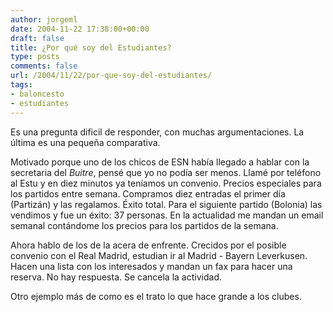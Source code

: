 ```yaml
---
author: jorgeml
date: 2004-11-22 17:38:00+00:00
draft: false
title: ¿Por qué soy del Estudiantes?
type: posts
comments: false
url: /2004/11/22/por-que-soy-del-estudiantes/
tags:
- baloncesto
- estudiantes
---
```


Es una pregunta dificil de responder, con muchas argumentaciones. La última es una pequeña comparativa.

Motivado porque uno de los chicos de ESN había llegado a hablar con la secretaria del _Buitre_, pensé que yo no podía ser menos. Llamé por teléfono al Estu y en diez minutos ya teníamos un convenio. Precios especiales para los partidos entre semana. Compramos diez entradas el primer día (Partizán) y las regalamos. Éxito total. Para el siguiente partido (Bolonia) las vendimos y fue un éxito: 37 personas. En la actualidad me mandan un email semanal contándome los precios para los partidos de la semana.

Ahora hablo de los de la acera de enfrente. Crecidos por el posible convenio con el Real Madrid, estudian ir al Madrid - Bayern Leverkusen. Hacen una lista con los interesados y mandan un fax para hacer una reserva. No hay respuesta. Se cancela la actividad.

Otro ejemplo más de como es el trato lo que hace grande a los clubes.
